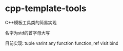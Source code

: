 # cpp-template-tools
C++模板工具类的简易实现

名字为std的首字母大写

目前实现:
tuple
varint
any
function
function_ref
visit
bind
